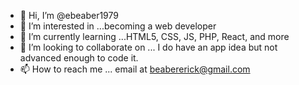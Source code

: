 - 👋 Hi, I’m @ebeaber1979
- 👀 I’m interested in ...becoming a web developer
- 🌱 I’m currently learning ...HTML5, CSS, JS, PHP, React, and more
- 💞️ I’m looking to collaborate on ... I do have an app idea but not advanced enough to code it. 
- 📫 How to reach me ... email at beabererick@gmail.com

<!---
ebeaber1979/ebeaber1979 is a ✨ special ✨ repository because its `README.md` (this file) appears on your GitHub profile.
You can click the Preview link to take a look at your changes.
--->
